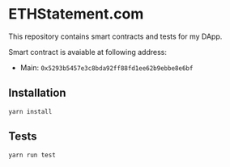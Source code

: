 # ETHStatement.com

This repository contains smart contracts and tests for my DApp.

Smart contract is avaiable at following address:
- Main: `0x5293b5457e3c8bda92ff88fd1ee62b9ebbe8e6bf` 

## Installation
`yarn install`

## Tests
`yarn run test`
